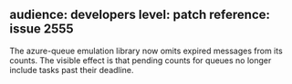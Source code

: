 audience: developers
level: patch
reference: issue 2555
---
The azure-queue emulation library now omits expired messages from its counts.  The visible effect is that pending counts for queues no longer include tasks past their deadline.

